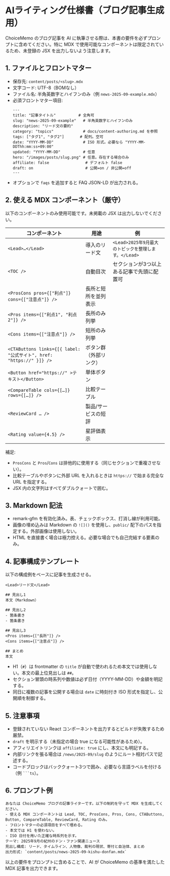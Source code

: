﻿# AIライティング仕様書（ブログ記事生成用）

ChoiceMemo のブログ記事を AI に執筆させる際は、本書の要件を必ずプロンプトに含めてください。特に MDX で使用可能なコンポーネントは限定されているため、未登録の JSX を出力しないよう注意します。

## 1. ファイルとフロントマター
- 保存先: `content/posts/<slug>.mdx`
- 文字コード: UTF-8（BOMなし）
- ファイル名: 半角英数字とハイフンのみ（例 `news-2025-09-example.mdx`）
- 必須フロントマター項目:
  ```mdx
  ---
  title: "記事タイトル"          # 全角可
  slug: "news-2025-09-example"   # 半角英数字とハイフンのみ
  description: "リード文の要約"
  category: "topics"             # docs/content-authoring.md を参照
  tags: ["タグ1", "タグ2"]       # 配列。空可
  date: "YYYY-MM-DD"             # ISO 形式。必要なら "YYYY-MM-DDThh:mm:ss+09:00"
  updated: "YYYY-MM-DD"          # 任意
  hero: "/images/posts/slug.png" # 任意。存在する場合のみ
  affiliate: false                # デフォルト false
  draft: on                       # 公開=on / 非公開=off
  ---
  ```
- オプションで `faqs` を追加すると FAQ JSON-LD が出力される。

## 2. 使える MDX コンポーネント（厳守）
以下のコンポーネントのみ使用可能です。未掲載の JSX は出力しないでください。

| コンポーネント | 用途 | 例 |
| --- | --- | --- |
| `<Lead>…</Lead>` | 導入のリード文 | `<Lead>2025年9月最大のトピックを整理します。</Lead>` |
| `<TOC />` | 自動目次 | セクションが3つ以上ある記事で先頭に配置可 |
| `<ProsCons pros={["利点"]} cons={["注意点"]} />` | 長所と短所を並列表示 | |
| `<Pros items={["利点1", "利点2"]} />` | 長所のみ列挙 | |
| `<Cons items={["注意点"]} />` | 短所のみ列挙 | |
| `<CTAButtons links={[{ label: "公式サイト", href: "https://" }]} />` | ボタン群（外部リンク） | |
| `<Button href="https://" >テキスト</Button>` | 単体ボタン | |
| `<CompareTable cols={[…]} rows={[…]} />` | 比較テーブル | |
| `<ReviewCard … />` | 製品/サービスの短評 | |
| `<Rating value={4.5} />` | 星評価表示 | |

補足:
- `ProsCons` と `Pros`/`Cons` は排他的に使用する（同じセクションで重複させない）。
- 比較テーブルやボタンに外部 URL を入れるときは `https://` で始まる完全な URL を指定する。
- JSX 内の文字列はすべてダブルクォートで囲む。

## 3. Markdown 記法
- remark-gfm を有効化済み。表、チェックボックス、打消し線が利用可能。
- 画像の埋め込みは Markdown の `![]()` を使用し、`public/` 配下のパスを指定する。外部画像は使用しない。
- HTML を直接書く場合は極力控える。必要な場合でも自己完結する要素のみ。

## 4. 記事構成テンプレート
以下の構成例をベースに記事を生成させる。

```
<Lead>リード文</Lead>

## 見出し1
本文（Markdown）

## 見出し2
- 箇条書き
- 箇条書き

## 見出し3
<Pros items={["長所"]} />
<Cons items={["注意点"]} />

## まとめ
本文
```

- H1（`#`）は frontmatter の `title` が自動で使われるため本文では使用しない。本文の最上位見出しは `##`。
- セクション冒頭の時系列や数値は必ず日付（YYYY-MM-DD）や金額を明記する。
- 同日に複数の記事を公開する場合は `date` に時刻付き ISO 形式を指定し、公開順を制御する。

## 5. 注意事項
- 登録されていない React コンポーネントを出力するとビルドが失敗するため厳禁。
- `draft` を明示する（未指定の場合 true になる可能性があるため）。
- アフィリエイトリンクは `affiliate: true` にし、本文にも明記する。
- 内部リンクを張る場合は `/news/2025-09/slug` のようにルート相対パスで記述する。
- コードブロックはバッククォート3つで囲み、必要なら言語ラベルを付ける（例 ` ```ts `）。

## 6. プロンプト例
```
あなたは ChoiceMemo ブログの記事ライターです。以下の制約を守って MDX を生成してください。
- 使える MDX コンポーネントは Lead, TOC, ProsCons, Pros, Cons, CTAButtons, Button, CompareTable, ReviewCard, Rating のみ。
- フロントマターの必須項目をすべて埋める。
- 本文では H1 を使わない。
- ISO 日付を用いた正確な時系列を示す。
テーマ: 2025年9月の紀州のドン・ファン関連ニュース
見出し構成: リード、タイムライン、人物像、裁判の現状、寄付と自治体、まとめ
出力形式: `content/posts/news-2025-09-kishu-donfan.mdx`
```

以上の要件をプロンプトに含めることで、AI が ChoiceMemo の基準を満たした MDX 記事を出力できます。
